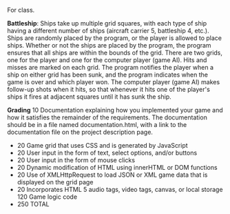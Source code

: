 For class.

**Battleship**: Ships take up multiple grid squares, with each type of ship having a different number of ships (aircraft carrier 5, battleship 4, etc.). Ships are randomly placed by the program, or the player is allowed to place ships. Whether or not the ships are placed by the program, the program ensures that all ships are within the bounds of the grid. There are two grids, one for the player and one for the computer player (game AI). Hits and misses are marked on each grid. The program notifies the player when a ship on either grid has been sunk, and the program indicates when the game is over and which player won. The computer player (game AI) makes follow-up shots when it hits, so that whenever it hits one of the player's ships it fires at adjacent squares until it has sunk the ship.

**Grading**
10   Documentation explaining how you implemented your game and how it satisfies the remainder of the requirements. The documentation should be in a file named documentation.html, with a link to the documentation file on the project description page.
* 20   Game grid that uses CSS and is generated by JavaScript
* 20   User input in the form of text, select options, and/or buttons
* 20   User input in the form of mouse clicks
* 20   Dynamic modification of HTML using innerHTML or DOM functions
* 20   Use of XMLHttpRequest to load JSON or XML game data that is displayed on the grid page
* 20   Incorporates HTML 5 audio tags, video tags, canvas, or local storage
120  Game logic code
* 250  TOTAL
